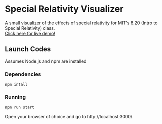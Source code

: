 # Special Relativity Visualizer
A small visualizer of the effects of special relativity
for MIT's 8.20 (Intro to Special Relativity) class.  
[Click here for live demo!](https://specialrelativity.herokuapp.com/)
## Launch Codes
Assumes Node.js and npm are installed
### Dependencies
```shell
npm intall
```
### Running
```shell
npm run start
```
Open your browser of choice and go to http://localhost:3000/
